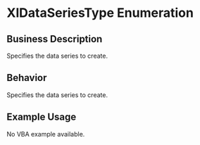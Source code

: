 # XlDataSeriesType Enumeration

## Business Description
Specifies the data series to create.

## Behavior
Specifies the data series to create.

## Example Usage
No VBA example available.